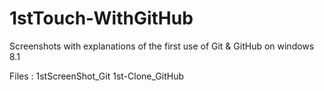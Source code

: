 # 1stTouch-WithGitHub
Screenshots with explanations of the first use of Git &amp; GitHub on windows 8.1


Files :
	1stScreenShot_Git
	1st-Clone_GitHub
	
